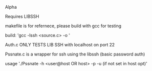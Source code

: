 Alpha

Requires LIBSSH

makefile is for refernece, please build with gcc for testing 

build: 'gcc -lssh <source.c> -o <bin name>'

Auth.c ONLY TESTS LIB SSH with localhost on port 22  

Pssnate.c is a wrapper for ssh using the libssh (basic password auth)

usage './Pssnate -h <user@host OR host> -p <port> -u <user>(if not set in host opt)'


